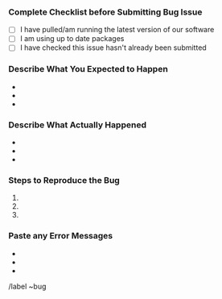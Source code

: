 ### Complete Checklist before Submitting Bug Issue ###
- [ ] I have pulled/am running the latest version of our software
- [ ] I am using up to date packages
- [ ] I have checked this issue hasn't already been submitted

### Describe What You Expected to Happen ###
  *
  *
  *
 
### Describe What Actually Happened ###
  *
  *
  *

### Steps to Reproduce the Bug ###
1.
2.
3.

### Paste any Error Messages ###
  *
  *
  *

/label ~bug




